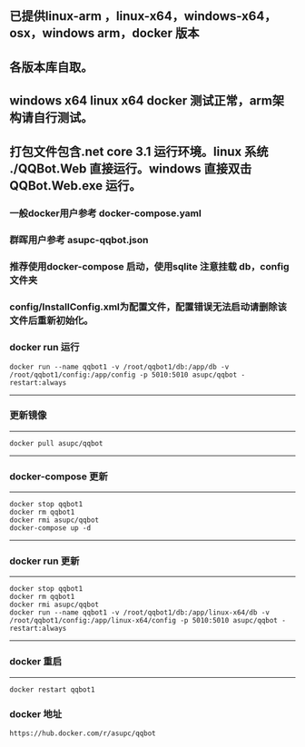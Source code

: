
## 已提供linux-arm ，linux-x64，windows-x64，osx，windows arm，docker 版本
## 各版本库自取。
## windows x64 linux x64 docker 测试正常，arm架构请自行测试。
## 打包文件包含.net core 3.1 运行环境。linux 系统 ./QQBot.Web 直接运行。windows 直接双击QQBot.Web.exe 运行。

### 一般docker用户参考 docker-compose.yaml
### 群晖用户参考 asupc-qqbot.json
### 推荐使用docker-compose 启动，使用sqlite 注意挂载 db，config 文件夹
### config/InstallConfig.xml为配置文件，配置错误无法启动请删除该文件后重新初始化。


### docker run 运行 

```
docker run --name qqbot1 -v /root/qqbot1/db:/app/db -v /root/qqbot1/config:/app/config -p 5010:5010 asupc/qqbot -restart:always
```

---
### 更新镜像
---

```
docker pull asupc/qqbot
```

 ---
 ### docker-compose 更新
 ---
 ```
 docker stop qqbot1
 docker rm qqbot1
 docker rmi asupc/qqbot
 docker-compose up -d
 ```
 
 ---
 ### docker run 更新
 ---
 ```
 docker stop qqbot1
 docker rm qqbot1
 docker rmi asupc/qqbot
 docker run --name qqbot1 -v /root/qqbot1/db:/app/linux-x64/db -v /root/qqbot1/config:/app/linux-x64/config -p 5010:5010 asupc/qqbot -restart:always
 ```

 ---
 ### docker 重启
 ---
 
 ```
 docker restart qqbot1
 ```

### docker 地址
```
https://hub.docker.com/r/asupc/qqbot

```
